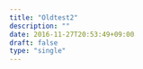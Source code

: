 ```yaml
---
title: "Oldtest2"
description: ""
date: 2016-11-27T20:53:49+09:00
draft: false
type: "single"
---
```


